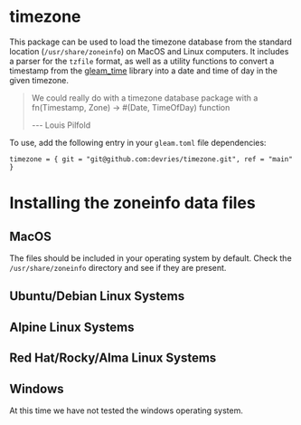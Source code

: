 # timezone

<!--#
[![Package Version](https://img.shields.io/hexpm/v/timezone)](https://hex.pm/packages/timezone)
[![Hex Docs](https://img.shields.io/badge/hex-docs-ffaff3)](https://hexdocs.pm/timezone/)
-->

This package can be used to load the timezone database from the standard location
(`/usr/share/zoneinfo`) on MacOS and Linux computers. It includes a parser for
the `tzfile` format, as well as a utility functions to convert a timestamp from
the [gleam_time](https://hexdocs.pm/gleam_time/) library into a date and time
of day in the given timezone.

> We could really do with a timezone database package with a
> fn(Timestamp, Zone) -> #(Date, TimeOfDay) function
>
> --- Louis Pilfold

To use, add the following entry in your `gleam.toml` file dependencies:

```
timezone = { git = "git@github.com:devries/timezone.git", ref = "main" }
```
# Installing the zoneinfo data files

## MacOS
The files should be included in your operating system by default. Check the
`/usr/share/zoneinfo` directory and see if they are present.

## Ubuntu/Debian Linux Systems

## Alpine Linux Systems

## Red Hat/Rocky/Alma Linux Systems

## Windows
At this time we have not tested the windows operating system.
